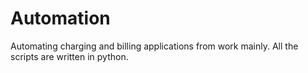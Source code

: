 # Automation
Automating charging and billing applications from work mainly. All the scripts are written in python.
